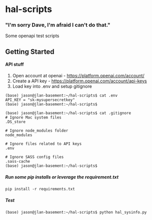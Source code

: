 # hal-scripts
### "I'm sorry Dave, I'm afraid I can't do that."  
Some openapi test scripts


## Getting Started

#### API stuff

1. Open account at openai - https://platform.openai.com/account/
2. Create a API key - https://platform.openai.com/account/api-keys
3. Load key into .env and setup gitignore
```
(base) jason@jlan-basement:~/hal-scripts$ cat .env
API_KEY = "sk-mysupersecretkey"
(base) jason@jlan-basement:~/hal-scripts$

(base) jason@jlan-basement:~/hal-scripts$ cat .gitignore
# Ignore Mac system files
.DS_store

# Ignore node_modules folder
node_modules

# Ignore files related to API keys
.env

# Ignore SASS config files
.sass-cache
(base) jason@jlan-basement:~/hal-scripts$
```

##### Run some pip installs or leverage the requirement.txt
```
pip install -r requirements.txt
```
##### Test
```
(base) jason@jlan-basement:~/hal-scripts$ python hal_sysinfo.py
```
